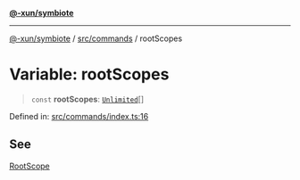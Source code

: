 [**@-xun/symbiote**](../../../README.md)

***

[@-xun/symbiote](../../../README.md) / [src/commands](../README.md) / rootScopes

# Variable: rootScopes

> `const` **rootScopes**: [`Unlimited`](../../configure/enumerations/UnlimitedGlobalScope.md#unlimited)[]

Defined in: [src/commands/index.ts:16](https://github.com/Xunnamius/symbiote/blob/1d06f9ec4e479041c7ca032d17fcdd92ac8edf8e/src/commands/index.ts#L16)

## See

[RootScope](../../configure/enumerations/UnlimitedGlobalScope.md)
